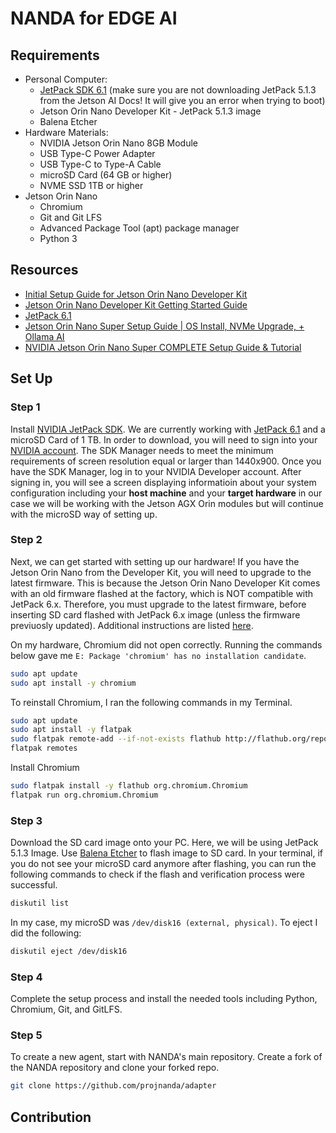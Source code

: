 # NANDA for EDGE AI 

## Requirements
* Personal Computer:
  * [JetPack SDK 6.1](https://developer.nvidia.com/embedded/jetpack-sdk-61) (make sure you are not downloading JetPack 5.1.3 from the Jetson AI Docs! It will give you an error when trying to boot)
  * Jetson Orin Nano Developer Kit - JetPack 5.1.3 image
  * Balena Etcher
* Hardware Materials:
  * NVIDIA Jetson Orin Nano 8GB Module
  * USB Type-C Power Adapter
  * USB Type-C to Type-A Cable
  * microSD Card (64 GB or higher)
  * NVME SSD 1TB or higher
* Jetson Orin Nano
  * Chromium
  * Git and Git LFS
  * Advanced Package Tool (apt) package manager
  * Python 3

## Resources
* [Initial Setup Guide for Jetson Orin Nano Developer Kit](https://www.jetson-ai-lab.com/initial_setup_jon.html#__tabbed_6_1)
* [Jetson Orin Nano Developer Kit Getting Started Guide](https://developer.nvidia.com/embedded/learn/get-started-jetson-orin-nano-devkit)
* [JetPack 6.1](https://developer.nvidia.com/embedded/jetpack-sdk-61)
* [Jetson Orin Nano Super Setup Guide | OS Install, NVMe Upgrade, + Ollama AI](https://www.youtube.com/watch?v=NksYHoLcPKs)
* [NVIDIA Jetson Orin Nano Super COMPLETE Setup Guide & Tutorial](https://www.youtube.com/watch?v=-PjMC0gyH9s)
## Set Up
### Step 1
Install [NVIDIA JetPack SDK](https://developer.nvidia.com/embedded/jetpack). We are currently working with [JetPack 6.1](https://developer.nvidia.com/embedded/jetpack-sdk-61) and a microSD Card of 1 TB. In order to download, you will need to sign into your [NVIDIA account](https://developer.nvidia.com/account). The SDK Manager needs to meet the minimum requirements of screen resolution equal or larger than 1440x900. Once you have the SDK Manager, log in to your NVIDIA Developer account. After signing in, you will see a screen displaying informatioin about your system configuration including your **host machine** and your **target hardware** in our case we will be working with the Jetson AGX Orin modules but will continue with the microSD way of setting up. 

### Step 2
Next, we can get started with setting up our hardware! If you have the Jetson Orin Nano from the Developer Kit, you will need to upgrade to the latest firmware. This is because the Jetson Orin Nano Developer Kit comes with an old firmware flashed at the factory, which is NOT compatible with JetPack 6.x.
Therefore, you must upgrade to the latest firmware, before inserting SD card flashed with JetPack 6.x image (unless the firmware previuosly updated). Additional instructions are listed [here](https://developer.nvidia.com/embedded/learn/get-started-jetson-orin-nano-devkit#prepare).

On my hardware, Chromium did not open correctly. Running the commands below gave me `E: Package 'chromium' has no installation candidate`.

```bash
sudo apt update
sudo apt install -y chromium
```

To reinstall Chromium, I ran the following commands in my Terminal. 

```bash
sudo apt update
sudo apt install -y flatpak
sudo flatpak remote-add --if-not-exists flathub http://flathub.org/repo/flathub.flatpakrepo
flatpak remotes
```

Install Chromium
```bash
sudo flatpak install -y flathub org.chromium.Chromium
flatpak run org.chromium.Chromium
```

### Step 3
Download the SD card image onto your PC. Here, we will be using JetPack 5.1.3 Image. Use [Balena Etcher](https://etcher.balena.io) to flash image to SD card.
In your terminal, if you do not see your microSD card anymore after flashing, you can run the following commands to check if the flash and verification process were successful. 

```bash
diskutil list
```

In my case, my microSD was `/dev/disk16 (external, physical)`. To eject I did the following: 

```bash
diskutil eject /dev/disk16
```

### Step 4
Complete the setup process and install the needed tools including Python, Chromium, Git, and GitLFS. 

### Step 5
To create a new agent, start with NANDA's main repository. Create a fork of the NANDA repository and clone your forked repo.
```bash
git clone https://github.com/projnanda/adapter
```

## Contribution 

